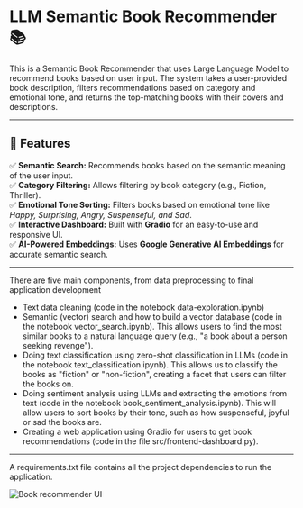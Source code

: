 # LLM Semantic Book Recommender 📚

This is a Semantic Book Recommender that uses Large Language Model to recommend books based on user input. The system takes a user-provided book description, filters recommendations based on category and emotional tone, and returns the top-matching books with their covers and descriptions.

--- 

## 🚀 Features
✅ **Semantic Search:** Recommends books based on the semantic meaning of the user input.  
✅ **Category Filtering:** Allows filtering by book category (e.g., Fiction, Thriller).  
✅ **Emotional Tone Sorting:** Filters books based on emotional tone like *Happy, Surprising, Angry, Suspenseful, and Sad*.  
✅ **Interactive Dashboard:** Built with **Gradio** for an easy-to-use and responsive UI.  
✅ **AI-Powered Embeddings:** Uses **Google Generative AI Embeddings** for accurate semantic search.  

---

There are five main components, from data preprocessing to final application development
- Text data cleaning (code in the notebook data-exploration.ipynb)
- Semantic (vector) search and how to build a vector database (code in the notebook vector_search.ipynb). This allows users to find the most similar books to a natural language query (e.g., "a book about a person seeking revenge").
- Doing text classification using zero-shot classification in LLMs (code in the notebook text_classification.ipynb). This allows us to classify the books as "fiction" or "non-fiction", creating a facet that users can filter the books on.
- Doing sentiment analysis using LLMs and extracting the emotions from text (code in the notebook book_sentiment_analysis.ipynb). This will allow users to sort books by their tone, such as how suspenseful, joyful or sad the books are.
- Creating a web application using Gradio for users to get book recommendations (code in the file src/frontend-dashboard.py).

---

A requirements.txt file contains all the project dependencies to run the application.


![Book recommender UI](evidence/Screenshot_UI_1.png)

